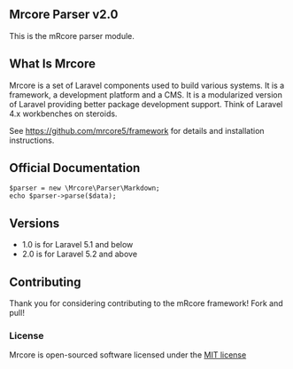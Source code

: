 ## Mrcore Parser v2.0

This is the mRcore parser module.

## What Is Mrcore

Mrcore is a set of Laravel components used to build various systems.
It is a framework, a development platform and a CMS.  It is a modularized version of Laravel
providing better package development support.  Think of Laravel 4.x workbenches on steroids.

See https://github.com/mrcore5/framework for details and installation instructions.

## Official Documentation


	$parser = new \Mrcore\Parser\Markdown;
	echo $parser->parse($data);

## Versions

* 1.0 is for Laravel 5.1 and below
* 2.0 is for Laravel 5.2 and above

## Contributing

Thank you for considering contributing to the mRcore framework!  Fork and pull!

### License

Mrcore is open-sourced software licensed under the [MIT license](http://mreschke.com/license/mit)
